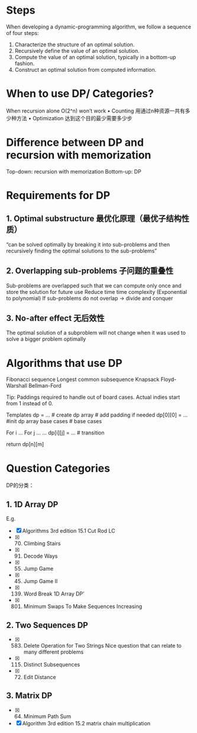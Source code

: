# Steps
When developing a dynamic-programming algorithm, we follow a sequence of four steps:
1. Characterize the structure of an optimal solution.
2. Recursively define the value of an optimal solution.
3. Compute the value of an optimal solution, typically in a bottom-up fashion.
4. Construct an optimal solution from computed information.

# When to use DP/ Categories?
When recursion alone O(2^n) won’t work
•	Counting 用通过n种资源一共有多少种方法
•	Optimization 达到这个目的最少需要多少步

# Difference between DP and recursion with memorization
Top-down: recursion with memorization
Bottom-up: DP

# Requirements for DP
## 1.	Optimal substructure 最优化原理（最优子结构性质）
“can be solved optimally by breaking it into sub-problems and then recursively finding the optimal solutions to the sub-problems”
## 2.	Overlapping sub-problems 子问题的重叠性
Sub-problems are overlapped such that we can compute only once and store the solution for future use
Reduce time time complexity (Exponential to polynomial)
If sub-problems do not overlap -> divide and conquer
## 3.	No-after effect 无后效性
The optimal solution of a subproblem will not change when it was used to solve a bigger problem optimally

# Algorithms that use DP
Fibonacci sequence 
Longest common subsequence
Knapsack
Floyd-Warshall
Bellman-Ford

Tip: 
Paddings required to handle out of board cases. Actual indies start from 1 instead of 0.

Templates
dp = … # create dp array
             # add padding if needed
dp[0][0] = … #init dp array base cases
                       # base cases

For i …
	For j …
 		…
		dp[i][j] = … # transition

return dp[n][m]

# Question Categories
DP的分类：

## 1.	1D Array DP
E.g.
- [x] Algorithms 3rd edition 15.1 Cut Rod
LC
- [x] 70. Climbing Stairs
- [x] 91. Decode Ways
- [x] 55. Jump Game
- [x] 45. Jump Game II
- [x] 139. Word Break
1D Array DP’
- [x] 801. Minimum Swaps To Make Sequences Increasing
## 2.	Two Sequences DP
- [x] 583. Delete Operation for Two Strings Nice question that can relate to many different problems
- [x] 115. Distinct Subsequences
- [x] 72. Edit Distance
## 3.	Matrix DP
- [x] 64. Minimum Path Sum
- [x] Algorithm 3rd edition 15.2 matrix chain multiplication
